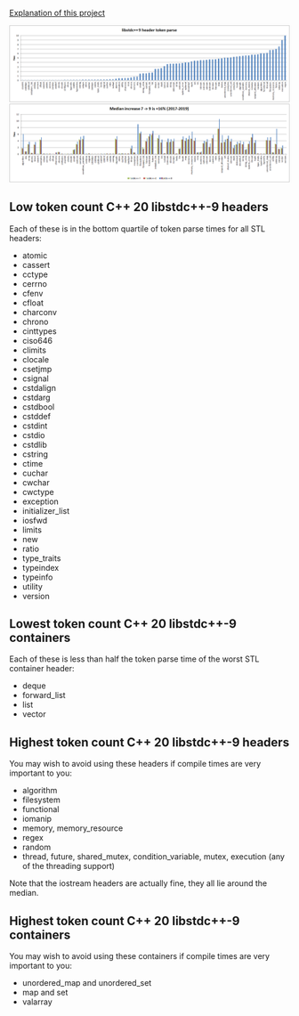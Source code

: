 [Explanation of this project](Readme.md)

<center>
<img src="https://raw.githubusercontent.com/ned14/stl-header-heft/master/graphs/libstdc++-9.png"/>
<img src="https://raw.githubusercontent.com/ned14/stl-header-heft/master/graphs/libstdc++-history.png"/>
</center>

## Low token count C++ 20 libstdc++-9 headers

Each of these is in the bottom quartile of token parse times for all STL headers:

- atomic
- cassert
- cctype
- cerrno
- cfenv
- cfloat
- charconv
- chrono
- cinttypes
- ciso646
- climits
- clocale
- csetjmp
- csignal
- cstdalign
- cstdarg
- cstdbool
- cstddef
- cstdint
- cstdio
- cstdlib
- cstring
- ctime
- cuchar
- cwchar
- cwctype
- exception
- initializer_list
- iosfwd
- limits
- new
- ratio
- type_traits
- typeindex
- typeinfo
- utility
- version

## Lowest token count C++ 20 libstdc++-9 containers

Each of these is less than half the token parse time of the worst STL container header:

- deque
- forward_list
- list
- vector

## Highest token count C++ 20 libstdc++-9 headers

You may wish to avoid using these headers if compile times are very important
to you:

- algorithm
- filesystem
- functional
- iomanip
- memory, memory_resource
- regex
- random
- thread, future, shared_mutex, condition_variable, mutex, execution (any of the threading support)

Note that the iostream headers are actually fine, they all lie around the median.

## Highest token count C++ 20 libstdc++-9 containers

You may wish to avoid using these containers if compile times are very important
to you:

- unordered_map and unordered_set
- map and set
- valarray
